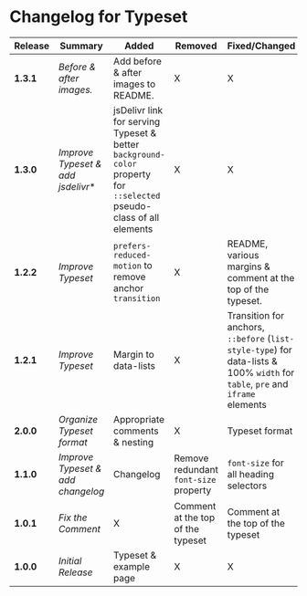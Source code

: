 # Changelog for Typeset

| Release   | Summary                            | Added                           | Removed                                | Fixed/Changed                                                                  |
|-----------|------------------------------------|---------------------------------|----------------------------------------|--------------------------------------------------------------------------------|
| **1.3.1** | *Before & after images.*           | Add before & after images to README. | X | X |
| **1.3.0** | *Improve Typeset & add jsdelivr**  | jsDelivr link for serving Typeset & better `background-color` property for `::selected` pseudo-class of all elements | X | X |
| **1.2.2** | *Improve Typeset*       | `prefers-reduced-motion` to remove anchor `transition` | X | README, various margins & comment at the top of the typeset. |
| **1.2.1** | *Improve Typeset*                  | Margin to data-lists            | X | Transition for anchors, `::before` (`list-style-type`) for data-lists & 100% `width` for `table`, `pre` and `iframe` elements  |
| **2.0.0** | *Organize Typeset format* | Appropriate comments & nesting | X | Typeset format |
| **1.1.0** | *Improve Typeset & add changelog*  | Changelog                       | Remove redundant `font-size` property  | `font-size` for all heading selectors                                          |
| **1.0.1** | *Fix the Comment*                  | X                               | Comment at the top of the typeset      | Comment at the top of the typeset                                              |
| **1.0.0** | *Initial Release*                  | Typeset & example page          | X                                      | X                                                                              |
